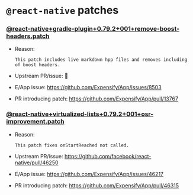 # `@react-native` patches

### [@react-native+gradle-plugin+0.79.2+001+remove-boost-headers.patch](@react-native+gradle-plugin+0.79.2+001+remove-boost-headers.patch)

- Reason:
  
    ```
    This patch includes live markdown hpp files and removes including of boost headers.
    ```
  
- Upstream PR/issue: 🛑
- E/App issue: https://github.com/Expensify/App/issues/8503
- PR introducing patch: https://github.com/Expensify/App/pull/13767


### [@react-native+virtualized-lists+0.79.2+001+osr-improvement.patch](@react-native+virtualized-lists+0.79.2+001+osr-improvement.patch)

- Reason:
  
    ```
    This patch fixes onStartReached not called.
    ```
  
- Upstream PR/issue: https://github.com/facebook/react-native/pull/46250
- E/App issue: https://github.com/Expensify/App/issues/46217
- PR introducing patch: https://github.com/Expensify/App/pull/46315